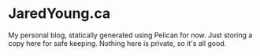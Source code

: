 # JaredYoung.ca
My personal blog, statically generated using Pelican for now. Just storing a copy here for safe keeping. Nothing here is private, so it's all good.
